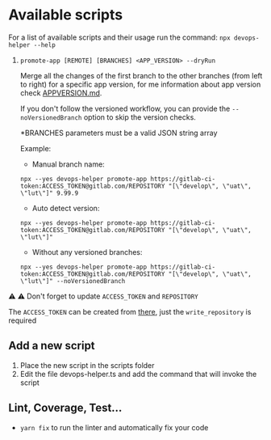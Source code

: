 # Available scripts

For a list of available scripts and their usage run the command:
`npx devops-helper --help`

1. `promote-app [REMOTE] [BRANCHES] <APP_VERSION> --dryRun`

   Merge all the changes of the first branch to the other branches (from left to right) for a specific app version, for me information about app version check [APPVERSION.md]().

   If you don't follow the versioned workflow, you can provide the `--noVersionedBranch` option to skip the version checks.

   \*BRANCHES parameters must be a valid JSON string array

   Example:
   - Manual branch name:

   `npx --yes devops-helper promote-app https://gitlab-ci-token:ACCESS_TOKEN@gitlab.com/REPOSITORY "[\"develop\", \"uat\", \"lut\"]" 9.99.9`
   - Auto detect version:

   `npx --yes devops-helper promote-app https://gitlab-ci-token:ACCESS_TOKEN@gitlab.com/REPOSITORY "[\"develop\", \"uat\", \"lut\"]"`
   - Without any versioned branches:

   `npx --yes devops-helper promote-app https://gitlab-ci-token:ACCESS_TOKEN@gitlab.com/REPOSITORY "[\"develop\", \"uat\", \"lut\"]" --noVersionedBranch`

⚠️ ⚠️ Don't forget to update `ACCESS_TOKEN` and `REPOSITORY`

The `ACCESS_TOKEN` can be created from [there](https://gitlab.com/-/profile/personal_access_tokens), just the `write_repository` is required
## Add a new script

1. Place the new script in the scripts folder
2. Edit the file devops-helper.ts and add the command that will invoke the script

## Lint, Coverage, Test...

- `yarn fix` to run the linter and automatically fix your code
